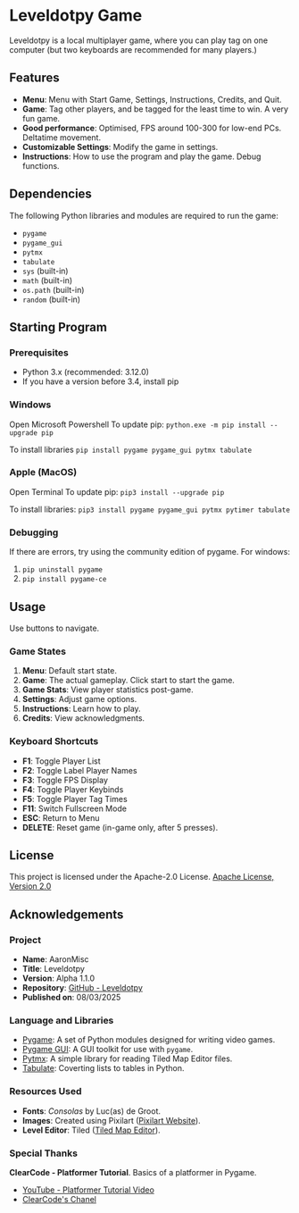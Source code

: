 # Leveldotpy Game

Leveldotpy is a local multiplayer game, where you can play tag on one computer (but two keyboards are recommended for many players.)

## Features
- **Menu**: Menu with Start Game, Settings, Instructions, Credits, and Quit.
- **Game**: Tag other players, and be tagged for the least time to win. A very fun game.
- **Good performance**: Optimised, FPS around 100-300 for low-end PCs. Deltatime movement.
- **Customizable Settings**: Modify the game in settings.
- **Instructions**: How to use the program and play the game. Debug functions.

## Dependencies
The following Python libraries and modules are required to run the game:
- `pygame`
- `pygame_gui`
- `pytmx`
- `tabulate`
- `sys` (built-in)
- `math` (built-in)
- `os.path` (built-in)
- `random` (built-in)

## Starting Program
### Prerequisites
- Python 3.x (recommended: 3.12.0)
- If you have a version before 3.4, install pip

### Windows
Open Microsoft Powershell
To update pip:
`python.exe -m pip install --upgrade pip`

To install libraries
`pip install pygame pygame_gui pytmx tabulate`

### Apple (MacOS)
Open Terminal
To update pip:
`pip3 install --upgrade pip`

To install libraries:
`pip3 install pygame pygame_gui pytmx pytimer tabulate`

### Debugging
If there are errors, try using the community edition of pygame.
For windows:
1. `pip uninstall pygame`
2. `pip install pygame-ce`

## Usage
Use buttons to navigate.

### Game States
1. **Menu**: Default start state.
2. **Game**: The actual gameplay. Click start to start the game.
3. **Game Stats**: View player statistics post-game.
4. **Settings**: Adjust game options.
5. **Instructions**: Learn how to play.
6. **Credits**: View acknowledgments.

### Keyboard Shortcuts
- **F1**: Toggle Player List
- **F2**: Toggle Label Player Names
- **F3**: Toggle FPS Display
- **F4**: Toggle Player Keybinds
- **F5**: Toggle Player Tag Times
- **F11**: Switch Fullscreen Mode
- **ESC**: Return to Menu
- **DELETE**: Reset game (in-game only, after 5 presses).

## License
This project is licensed under the Apache-2.0 License. [Apache License, Version 2.0](https://www.apache.org/licenses/LICENSE-2.0)

## Acknowledgements
### Project
- **Name**: AaronMisc  
- **Title**: Leveldotpy  
- **Version**: Alpha 1.1.0  
- **Repository**: [GitHub - Leveldotpy](https://github.com/AaronMisc/Leveldotpy/)  
- **Published on**: 08/03/2025  

### Language and Libraries
- [Pygame](https://www.pygame.org/): A set of Python modules designed for writing video games.
- [Pygame GUI](https://pygame-gui.readthedocs.io/): A GUI toolkit for use with `pygame`.
- [Pytmx](https://github.com/bitcraft/pytmx): A simple library for reading Tiled Map Editor files.
- [Tabulate](https://pypi.org/project/tabulate/): Coverting lists to tables in Python.

### **Resources Used**
- **Fonts**: *Consolas* by Luc(as) de Groot.
- **Images**: Created using Pixilart ([Pixilart Website](https://www.pixilart.com)).
- **Level Editor**: Tiled ([Tiled Map Editor](https://www.mapeditor.org)).

### Special Thanks
**ClearCode - Platformer Tutorial**. Basics of a platformer in Pygame.
- [YouTube - Platformer Tutorial Video](https://www.youtube.com/watch?v=WViyCAa6yLI)
- [ClearCode's Chanel](https://www.youtube.com/@ClearCode)
